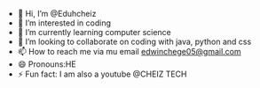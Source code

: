 - 👋 Hi, I’m @Eduhcheiz
- 👀 I’m interested in coding
- 🌱 I’m currently learning computer science
- 💞️ I’m looking to collaborate on coding with java, python and css
- 📫 How to reach me via mu email edwinchege05@gmail.com
- 😄 Pronouns:HE
- ⚡ Fun fact: I am also a youtube @CHEIZ TECH

<!---
Eduhcheiz/Eduhcheiz is a ✨ special ✨ repository because its `README.md` (this file) appears on your GitHub profile.
You can click the Preview link to take a look at your changes.
--->
